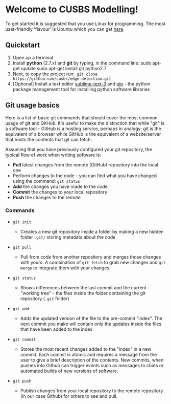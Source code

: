 Welcome to CUSBS Modelling!
===================

To get started it is suggested that you use Linux for programming. The most user-friendly 'flavour' is Ubuntu which you can get [here](https://www.ubuntu.com/download). 

Quickstart
---------------

1. Open up a terminal
2. Install **python** (2.7.x) and **git** by typing, in the command line:
sudo apt-get update
sudo apt-get install git python2.7
3. Next, to copy the project run:`
git clone https://github.com/cusbs/edge-detection.git`
4. [Optional] Install a text editor [sublime-text-3](https://www.sublimetext.com/3) and [pip](https://pip.pypa.io/en/stable/installing/) - the python package management tool for installing python software libraries

Git usage basics
-----------------------
Here is a list of basic git commands that should cover the most common usage of git and GitHub. It's useful to make the distinction that while "git" is a software tool - GitHub is a hosting service, perhaps in analogy: git is the equivalent of a browser while GitHub is the equivalent of a website/server that hosts the contents that git can fetch.

Assuming that you have previously configured your git repository, the typical flow of work when writing software is:

 - **Pull** latest changes from the remote (GitHub) repository into the local one
 - Perform changes to the code - you can find what you have changed using the command: `git status`
 - **Add** the changes you have made to the code
 - **Commit** the changes to your local repository
 - **Push** the changes to the remote

### Commands 
 - `git init`
	 - Creates a new git repository inside a folder by making a new hidden folder `.git/` storing metadata about the code
 - `git pull`
	 - Pull from code from another repository and merges those changes with yours. A combination of `git fetch` to grab new changes and `git merge` to integrate them with your changes.
	
 - `git status`
	 - Shows differences between the last commit and the current "working tree" - the files inside the folder containing the git repository (`.git` folder)
 - `git add`
	 - Adds the updated version of the file to the pre-commit "index". The next commit you make will contain only the updates inside the files that have been added to the index
 - `git commit`
	 - Stores the most recent changes added to the  "index" in a new commit. Each commit is atomic and requires a message from the user to give a brief description of the contents. New commits, when pushes into Github can trigger events such as messages to chats or automated builds of new versions of software.
 - `git push`
	 - Publish changes from your local repository to the remote repository (in our case Github) for others to see and pull.
